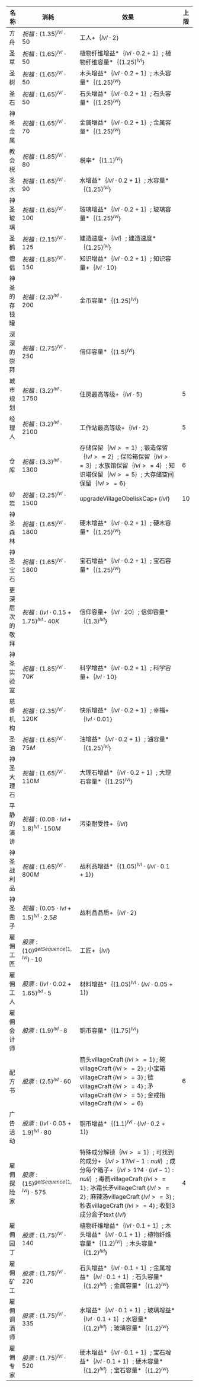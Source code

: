 | 名称  | 消耗  | 效果  | 上限  |
| --- | --- | --- | --- |
| 方舟 | ${ 祝福: {(1.35)}^{lvl}  \cdot  50 }$ | 工人+｛$lvl  \cdot  2$｝ |  |
| 圣草 | ${ 祝福: {(1.65)}^{lvl}  \cdot  50 }$ | 植物纤维增益*｛$lvl  \cdot  0.2 + 1$｝; 植物纤维容量*｛${(1.25)}^{lvl}$｝ |  |
| 圣树 | ${ 祝福: {(1.65)}^{lvl}  \cdot  50 }$ | 木头增益*｛$lvl  \cdot  0.2 + 1$｝; 木头容量*｛${(1.25)}^{lvl}$｝ |  |
| 圣石 | ${ 祝福: {(1.65)}^{lvl}  \cdot  50 }$ | 石头增益*｛$lvl  \cdot  0.2 + 1$｝; 石头容量*｛${(1.25)}^{lvl}$｝ |  |
| 神圣金属 | ${ 祝福: {(1.65)}^{lvl}  \cdot  70 }$ | 金属增益*｛$lvl  \cdot  0.2 + 1$｝; 金属容量*｛${(1.25)}^{lvl}$｝ |  |
| 教会税 | ${ 祝福: {(1.85)}^{lvl}  \cdot  80 }$ | 税率*｛${(1.1)}^{lvl}$｝ |  |
| 圣水 | ${ 祝福: {(1.65)}^{lvl}  \cdot  90 }$ | 水增益*｛$lvl  \cdot  0.2 + 1$｝; 水容量*｛${(1.25)}^{lvl}$｝ |  |
| 神圣玻璃 | ${ 祝福: {(1.65)}^{lvl}  \cdot  100 }$ | 玻璃增益*｛$lvl  \cdot  0.2 + 1$｝; 玻璃容量*｛${(1.25)}^{lvl}$｝ |  |
| 圣鹤 | ${ 祝福: {(2.15)}^{lvl}  \cdot  125 }$ | 建造速度+｛$lvl$｝; 建造速度*｛${(1.25)}^{lvl}$｝ |  |
| 僧侣 | ${ 祝福: {(1.85)}^{lvl}  \cdot  150 }$ | 知识增益*｛$lvl  \cdot  0.2 + 1$｝; 知识容量+｛$lvl  \cdot  10$｝ |  |
| 神圣的存钱罐 | ${ 祝福: {(2.3)}^{lvl}  \cdot  200 }$ | 金币容量*｛${(1.25)}^{lvl}$｝ |  |
| 深深的崇拜 | ${ 祝福: {(2.75)}^{lvl}  \cdot  250 }$ | 信仰容量*｛${(1.5)}^{lvl}$｝ |  |
| 城市规划 | ${ 祝福: {(3.2)}^{lvl}  \cdot  1750 }$ | 住房最高等级+｛$lvl  \cdot  5$｝ | 5 |
| 经理人 | ${ 祝福: {(3.2)}^{lvl}  \cdot  2100 }$ | 工作站最高等级+｛$lvl  \cdot  2$｝ | 5 |
| 仓库 | ${ 祝福: {(3.3)}^{lvl}  \cdot  1300 }$ | 存储保留｛$lvl >= 1$｝; 锻造保留｛$lvl >= 2$｝; 保险箱保留｛$lvl >= 3$｝; 水族馆保留｛$lvl >= 4$｝; 知识塔保留｛$lvl >= 5$｝; 大存储空间保留｛$lvl >= 6$｝ | 6 |
| 砂岩 | ${ 祝福: {(2.25)}^{lvl}  \cdot  1500 }$ | upgradeVillageObeliskCap+｛$lvl$｝ | 10 |
| 神圣森林 | ${ 祝福: {(1.65)}^{lvl}  \cdot  1800 }$ | 硬木增益*｛$lvl  \cdot  0.2 + 1$｝; 硬木容量*｛${(1.25)}^{lvl}$｝ |  |
| 神圣宝石 | ${ 祝福: {(1.65)}^{lvl}  \cdot  1800 }$ | 宝石增益*｛$lvl  \cdot  0.2 + 1$｝; 宝石容量*｛${(1.25)}^{lvl}$｝ |  |
| 更深层次的敬拜 | ${ 祝福: {(lvl  \cdot  0.15 + 1.75)}^{lvl}  \cdot  40K }$ | 信仰容量+｛$lvl  \cdot  20$｝; 信仰容量*｛${(1.3)}^{lvl}$｝ |  |
| 神圣实验室 | ${ 祝福: {(1.85)}^{lvl}  \cdot  70K }$ | 科学增益*｛$lvl  \cdot  0.2 + 1$｝; 科学容量+｛$lvl  \cdot  10$｝ |  |
| 慈善机构 | ${ 祝福: {(2.35)}^{lvl}  \cdot  120K }$ | 快乐增益*｛$lvl  \cdot  0.2 + 1$｝; 幸福+｛$lvl  \cdot  0.01$｝ |  |
| 圣油 | ${ 祝福: {(1.65)}^{lvl}  \cdot  75M }$ | 油增益*｛$lvl  \cdot  0.2 + 1$｝; 油容量*｛${(1.25)}^{lvl}$｝ |  |
| 神圣大理石 | ${ 祝福: {(1.65)}^{lvl}  \cdot  110M }$ | 大理石增益*｛$lvl  \cdot  0.2 + 1$｝; 大理石容量*｛${(1.25)}^{lvl}$｝ |  |
| 平静的演讲 | ${ 祝福: {(0.08  \cdot  lvl + 1.8)}^{lvl}  \cdot  150M }$ | 污染耐受性+｛$lvl$｝ |  |
| 神圣战利品 | ${ 祝福: {(1.65)}^{lvl}  \cdot  800M }$ | 战利品增益*｛${(1.05)}^{lvl}  \cdot  (lvl  \cdot  0.1 + 1)$｝ |  |
| 神圣凿子 | ${ 祝福: {(0.05  \cdot  lvl + 1.5)}^{lvl}  \cdot  2.5B }$ | 战利品品质+｛$lvl  \cdot  2$｝ |  |
| 雇佣工匠 | ${ 股票: {(10)}^{getSequence(1, lvl})  \cdot  10 }$ | 工匠+｛$lvl$｝ |  |
| 雇佣工人 | ${ 股票: {(lvl  \cdot  0.02 + 1.65)}^{lvl}  \cdot  5 }$ | 材料增益*｛${(1.05)}^{lvl}  \cdot  (lvl  \cdot  0.05 + 1)$｝ |  |
| 雇佣会计师 | ${ 股票: {(1.9)}^{lvl}  \cdot  8 }$ | 铜币容量*｛${(1.75)}^{lvl}$｝ |  |
| 配方书 | ${ 股票: {(2.5)}^{lvl}  \cdot  60 }$ | 箭头villageCraft｛$lvl >= 1$｝; 碗villageCraft｛$lvl >= 2$｝; 小宝箱villageCraft｛$lvl >= 3$｝; 链villageCraft｛$lvl >= 4$｝; 矛villageCraft｛$lvl >= 5$｝; 金戒指villageCraft｛$lvl >= 6$｝ | 6 |
| 广告活动 | ${ 股票: {(lvl  \cdot  0.05 + 1.9)}^{lvl}  \cdot  80 }$ | 铜币增益*｛${(1.1)}^{lvl}  \cdot  (lvl  \cdot  0.2 + 1)$｝ |  |
| 雇佣探险家 | ${ 股票: {(15)}^{getSequence(1, lvl})  \cdot  575 }$ | 特殊成分解锁｛$lvl >= 1$｝; 可找到的成分+｛$lvl > 1 ? lvl - 1 : null$｝; 成分每个箱子+｛$lvl > 1 ? 4  \cdot  (lvl - 1) : null$｝; 毒箭villageCraft｛$lvl >= 1$｝; 冰霜长矛villageCraft｛$lvl >= 2$｝; 麻辣汤villageCraft｛$lvl >= 3$｝; 秒表villageCraft｛$lvl >= 4$｝; 收到3成分盒子text｛$lvl$｝ | 4 |
| 雇佣园丁 | ${ 股票: {(1.75)}^{lvl}  \cdot  140 }$ | 植物纤维增益*｛$lvl  \cdot  0.1 + 1$｝; 木头增益*｛$lvl  \cdot  0.1 + 1$｝; 植物纤维容量*｛${(1.2)}^{lvl}$｝; 木头容量*｛${(1.2)}^{lvl}$｝ |  |
| 雇佣矿工 | ${ 股票: {(1.75)}^{lvl}  \cdot  220 }$ | 石头增益*｛$lvl  \cdot  0.1 + 1$｝; 金属增益*｛$lvl  \cdot  0.1 + 1$｝; 石头容量*｛${(1.2)}^{lvl}$｝; 金属容量*｛${(1.2)}^{lvl}$｝ |  |
| 雇佣调酒师 | ${ 股票: {(1.75)}^{lvl}  \cdot  335 }$ | 水增益*｛$lvl  \cdot  0.1 + 1$｝; 玻璃增益*｛$lvl  \cdot  0.1 + 1$｝; 水容量*｛${(1.2)}^{lvl}$｝; 玻璃容量*｛${(1.2)}^{lvl}$｝ |  |
| 雇佣专家 | ${ 股票: {(1.75)}^{lvl}  \cdot  520 }$ | 硬木增益*｛$lvl  \cdot  0.1 + 1$｝; 宝石增益*｛$lvl  \cdot  0.1 + 1$｝; 硬木容量*｛${(1.2)}^{lvl}$｝; 宝石容量*｛${(1.2)}^{lvl}$｝ |  |
